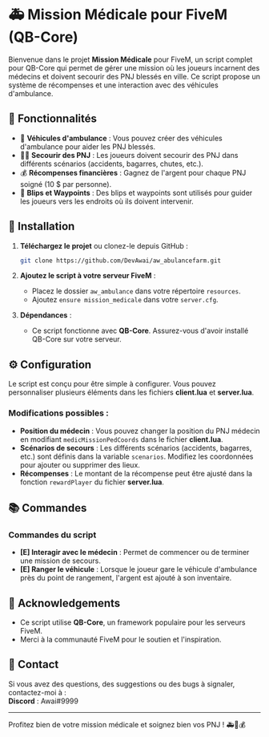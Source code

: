 # 🚑 Mission Médicale pour FiveM (QB-Core)

Bienvenue dans le projet **Mission Médicale** pour FiveM, un script complet pour QB-Core qui permet de gérer une mission où les joueurs incarnent des médecins et doivent secourir des PNJ blessés en ville. Ce script propose un système de récompenses et une interaction avec des véhicules d'ambulance.

## 🎯 Fonctionnalités

- 🚗 **Véhicules d'ambulance** : Vous pouvez créer des véhicules d'ambulance pour aider les PNJ blessés.
- 🧑‍⚕️ **Secourir des PNJ** : Les joueurs doivent secourir des PNJ dans différents scénarios (accidents, bagarres, chutes, etc.).
- 💰 **Récompenses financières** : Gagnez de l'argent pour chaque PNJ soigné (10 $ par personne).
- 📍 **Blips et Waypoints** : Des blips et waypoints sont utilisés pour guider les joueurs vers les endroits où ils doivent intervenir.

## 📜 Installation

1. **Téléchargez le projet** ou clonez-le depuis GitHub :
    ```bash
    git clone https://github.com/DevAwai/aw_abulancefarm.git
    ```
2. **Ajoutez le script à votre serveur FiveM** :
    - Placez le dossier `aw_ambulance` dans votre répertoire `resources`.
    - Ajoutez `ensure mission_medicale` dans votre `server.cfg`.
  
3. **Dépendances** :
    - Ce script fonctionne avec **QB-Core**. Assurez-vous d'avoir installé QB-Core sur votre serveur.

## ⚙️ Configuration

Le script est conçu pour être simple à configurer. Vous pouvez personnaliser plusieurs éléments dans les fichiers **client.lua** et **server.lua**.

### Modifications possibles :

- **Position du médecin** : Vous pouvez changer la position du PNJ médecin en modifiant `medicMissionPedCoords` dans le fichier **client.lua**.
- **Scénarios de secours** : Les différents scénarios (accidents, bagarres, etc.) sont définis dans la variable `scenarios`. Modifiez les coordonnées pour ajouter ou supprimer des lieux.
- **Récompenses** : Le montant de la récompense peut être ajusté dans la fonction `rewardPlayer` du fichier **server.lua**.

## 📚 Commandes

### Commandes du script

- **[E] Interagir avec le médecin** : Permet de commencer ou de terminer une mission de secours.
- **[E] Ranger le véhicule** : Lorsque le joueur gare le véhicule d'ambulance près du point de rangement, l'argent est ajouté à son inventaire.


## 📢 Acknowledgements

- Ce script utilise **QB-Core**, un framework populaire pour les serveurs FiveM.
- Merci à la communauté FiveM pour le soutien et l'inspiration.

## 📣 Contact

Si vous avez des questions, des suggestions ou des bugs à signaler, contactez-moi à :  
**Discord** : Awai#9999

---

Profitez bien de votre mission médicale et soignez bien vos PNJ ! 🚑💉💰


